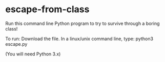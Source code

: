 # escape-from-class
Run this command line Python program to try to survive through a boring class!

To run: Download the file. In a linux/unix command line, type:
    python3 escape.py
    
(You will need Python 3.x)
